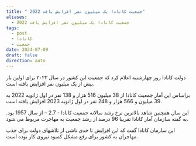 ```yaml
---
title: " جمعیت کانادا یک میلیون نفر افزایش یافت 2022"
aliases:
  - جمعیت کانادا یک میلیون نفر افزایش یافت 2022
tags:
  - post
  - کانادا
  - جمعیت
date: 2024-07-09
draft: false
direction: auto
---
```


دولت کانادا روز چهارشنبه اعلام کرد که جمعیت این کشور در سال ۲۰۲۲ برای اولین بار بیش از یک میلیون نفر افزایش یافته است.

براساس این آمار جمعیت کانادا از 38 میلیون 516 هزار و 138 نفر در اول ژانویه 2022 به 39 میلیون و 566 هزار و 248 نفر در اول ژانویه 2023 افزایش یافته است. 

این سال همچنین شاهد بالاترین نرخ رشد سالانه جمعیت کانادا - 2.7 – از سال 1957 بود. به گفته سازمان آمار کانادا تقریبا 96 درصد از رشد جمعیت به مهاجرت مربوط می شود.

این سازمان کانادا گفت که این افزایش تا حدی ناشی از تلاشهای دولت برای جذب مهاجران به کشور برای رفع مشکل کمبود نیروی کار بوده است. 


